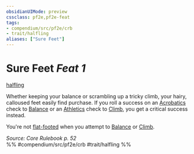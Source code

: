 ```yaml
---
obsidianUIMode: preview
cssclass: pf2e,pf2e-feat
tags:
- compendium/src/pf2e/crb
- trait/halfling
aliases: ["Sure Feet"]
---
```

# Sure Feet  *Feat 1*  
[halfling](rules/traits/halfling.md "Halfling Ancestry & Heritage Trait")  


Whether keeping your balance or scrambling up a tricky climb, your hairy, calloused feet easily find purchase. If you roll a success on an [Acrobatics](compendium/skills.md#Acrobatics) check to [Balance](rules/actions/balance.md) or an [Athletics](compendium/skills.md#Athletics) check to [Climb](rules/actions/climb.md), you get a critical success instead.

You're not [flat-footed](rules/conditions.md#Flat-footed) when you attempt to [Balance](rules/actions/balance.md) or [Climb](rules/actions/climb.md).

*Source: Core Rulebook p. 52*  
%% #compendium/src/pf2e/crb #trait/halfling %%